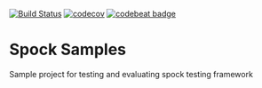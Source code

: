 [![Build Status](https://travis-ci.org/cod3hulk/spock-samples.svg?branch=master)](https://travis-ci.org/cod3hulk/spock-samples)
[![codecov](https://codecov.io/gh/cod3hulk/spock-samples/branch/master/graph/badge.svg)](https://codecov.io/gh/cod3hulk/spock-samples)
[![codebeat badge](https://codebeat.co/badges/078eaabe-aba8-4916-a430-0ddcbd9ef132)](https://codebeat.co/projects/github-com-cod3hulk-spock-samples-master)
# Spock Samples
Sample project for testing and evaluating spock testing framework